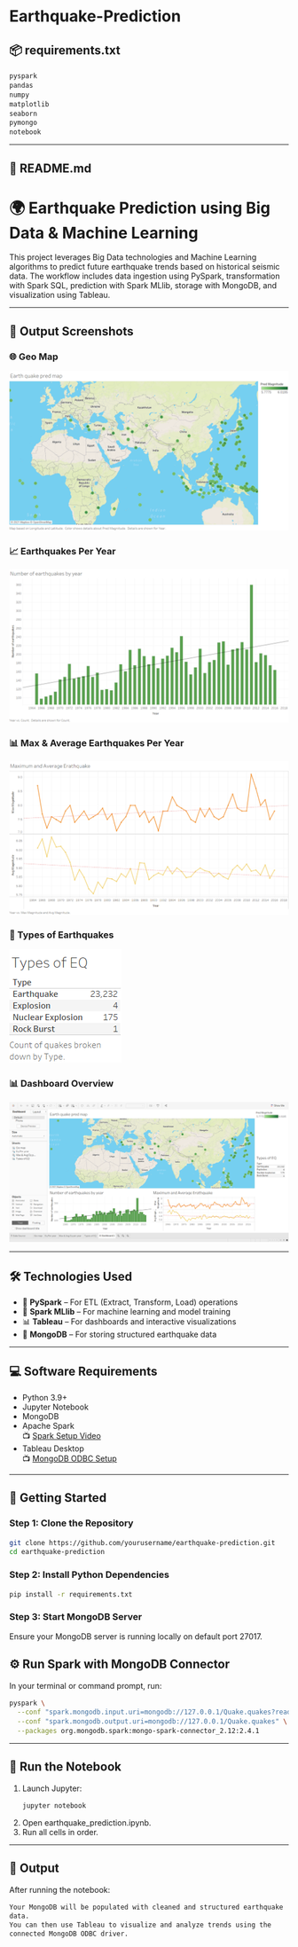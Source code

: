 # Earthquake-Prediction

## 📦 requirements.txt
```bash
pyspark
pandas
numpy
matplotlib
seaborn
pymongo
notebook
```
---
## 📝 README.md
# 🌍 Earthquake Prediction using Big Data & Machine Learning

This project leverages Big Data technologies and Machine Learning algorithms to predict future earthquake trends based on historical seismic data. The workflow includes data ingestion using PySpark, transformation with Spark SQL, prediction with Spark MLlib, storage with MongoDB, and visualization using Tableau.

---

## 📸 Output Screenshots

### 🌐 Geo Map
![GIO MAP](rec/Gio%20map.png)

### 📈 Earthquakes Per Year
![Earthquake Per year](rec/Eq%20Per%20year.png)

### 📊 Max & Average Earthquakes Per Year
![Max & Avg Eq per year](rec/Max%20&%20Avg%20Eq%20per%20year.png)

### 🌋 Types of Earthquakes
![Earthquake Types](rec/Types%20of%20EQ.png)

### 📊 Dashboard Overview
![Dashboard](rec/dashboard.png)

---

## 🛠️ Technologies Used

- 🐍 **PySpark** – For ETL (Extract, Transform, Load) operations
- 🤖 **Spark MLlib** – For machine learning and model training
- 📊 **Tableau** – For dashboards and interactive visualizations
- 🍃 **MongoDB** – For storing structured earthquake data

---

## 💻 Software Requirements

- Python 3.9+
- Jupyter Notebook
- MongoDB
- Apache Spark  
  📺 [Spark Setup Video](https://youtu.be/cYL42BBL3Fo)
- Tableau Desktop  
  📺 [MongoDB ODBC Setup](https://www.youtube.com/watch?v=ujyEgHJ2blc)

---

## 🚀 Getting Started

### Step 1: Clone the Repository

```bash
git clone https://github.com/yourusername/earthquake-prediction.git
cd earthquake-prediction
```
### Step 2: Install Python Dependencies
```bash
pip install -r requirements.txt
```
### Step 3: Start MongoDB Server

Ensure your MongoDB server is running locally on default port 27017.

## ⚙️ Run Spark with MongoDB Connector

In your terminal or command prompt, run:
```bash
pyspark \
  --conf "spark.mongodb.input.uri=mongodb://127.0.0.1/Quake.quakes?readPreference=primaryPreferred" \
  --conf "spark.mongodb.output.uri=mongodb://127.0.0.1/Quake.quakes" \
  --packages org.mongodb.spark:mongo-spark-connector_2.12:2.4.1
```
---
## 📒 Run the Notebook
  1. Launch Jupyter:
     ```bash
     jupyter notebook
     ```
  2. Open earthquake_prediction.ipynb.
  3. Run all cells in order.
---

## 📂 Output

After running the notebook:

    Your MongoDB will be populated with cleaned and structured earthquake data.
    You can then use Tableau to visualize and analyze trends using the connected MongoDB ODBC driver.
